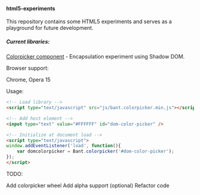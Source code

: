 #### html5-experiments

This repository contains some HTML5 experiments and serves as a playground for future development.

##### Current libraries:

[Colorpicker component](https://dl.dropboxusercontent.com/u/108661300/github/html5-experiments/demo/colorpicker.html) - Encapsulation experiment using Shadow DOM.

Browser support:

Chrome, Opera 15

Usage:

```html
<!-- Load library -->
<script type="text/javascript" src="js/bant.colorpicker.min.js"></script>

<!-- Add host element -->
<input type="text" value="#FFFFFF" id="dom-color-picker" />

<!-- Initialize at document load -->
<script type="text/javascript">
window.addEventListener('load', function(){
	var domcolorpicker = Bant.colorpicker('#dom-color-picker');
});
</script>
```

TODO:

Add colorpicker wheel
Add alpha support (optional)
Refactor code
